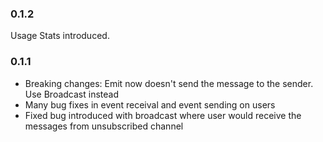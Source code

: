 ### 0.1.2

Usage Stats introduced.

### 0.1.1

- Breaking changes: Emit now doesn't send the message to the sender. Use Broadcast instead
- Many bug fixes in event receival and event sending on users
- Fixed bug introduced with broadcast where user would receive the messages from unsubscribed channel